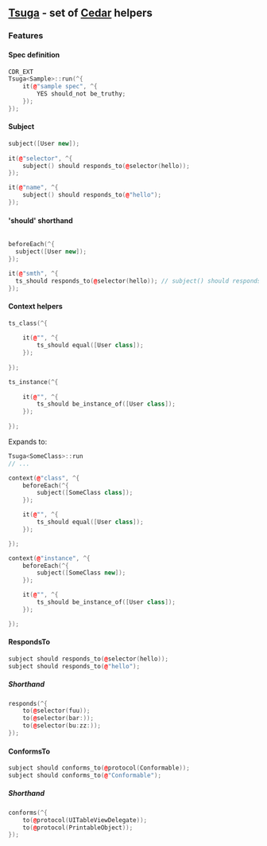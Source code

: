 ## [Tsuga](http://en.wikipedia.org/wiki/Tsuga) - set of [Cedar](https://github.com/pivotal/cedar) helpers

### Features

#### Spec definition

```cpp
CDR_EXT
Tsuga<Sample>::run(^{
    it(@"sample spec", ^{
        YES should_not be_truthy;
    });
});
```

#### Subject

```cpp
subject([User new]);
            
it(@"selector", ^{
    subject() should responds_to(@selector(hello));
});

it(@"name", ^{
    subject() should responds_to(@"hello");
});

```
#### 'should' shorthand

```cpp

beforeEach(^{
  subject([User new]);
});

it(@"smth", ^{
  ts_should responds_to(@selector(hello)); // subject() should responds_to(@selector(hello))
});
```

#### Context helpers

```cpp
ts_class(^{
        
    it(@"", ^{
        ts_should equal([User class]);
    });
    
});

ts_instance(^{
    
    it(@"", ^{
        ts_should be_instance_of([User class]);
    });
    
});
```

Expands to:

```cpp
Tsuga<SomeClass>::run
// ...

context(@"class", ^{
    beforeEach(^{
        subject([SomeClass class]);
    });

    it(@"", ^{
        ts_should equal([User class]);
    });

});

context(@"instance", ^{
    beforeEach(^{
        subject([SomeClass new]);
    });

    it(@"", ^{
        ts_should be_instance_of([User class]);
    });

});
```

#### RespondsTo

```cpp
subject should responds_to(@selector(hello));
subject should responds_to(@"hello");
```

##### Shorthand

```cpp
responds(^{
    to(@selector(fuu));
    to(@selector(bar:));
    to(@selector(bu:zz:));
});
```

#### ConformsTo

```cpp
subject should conforms_to(@protocol(Conformable));
subject should conforms_to(@"Conformable");
```

##### Shorthand

```cpp
conforms(^{
    to(@protocol(UITableViewDelegate));
    to(@protocol(PrintableObject));
});
```

